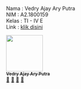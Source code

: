 Nama : Vedry Ajay Ary Putra <br>
NIM : A2.1800159 <br>
Kelas : TI - IV E <br>
Link : <a href="https://datawebsiswabaru.000webhostapp.com/">klik disini</a>

<tr>
     <!-- Baris 2 Max 7 Akun -->
     <td align="center"><a href="#"><img src="https://avatars1.githubusercontent.com/u/66822894?s=460&u=fa3b8430e087bbf02c787491aac231c80ba7b9c2&v=4" width="100px;" alt=""/><br /><sub><b>Vedry Ajay Ary Putra</b></sub></a><br /><a href="#" title="https://github.com/VedryAP/PABWEB-E">🔗</a> <a href="#" title="Documentation">📖</a> <a href="#" title="Profile">👀</a> <a href="#" title="Talks">📢</a></td>
  </tr>